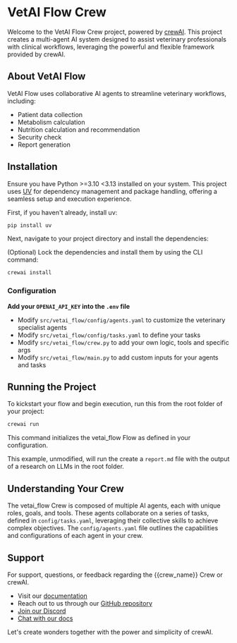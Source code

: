 # VetAI Flow Crew

Welcome to the VetAI Flow Crew project, powered by [crewAI](https://crewai.com). This project creates a multi-agent AI system designed to assist veterinary professionals with clinical workflows, leveraging the powerful and flexible framework provided by crewAI.

## About VetAI Flow

VetAI Flow uses collaborative AI agents to streamline veterinary workflows, including:
- Patient data collection
- Metabolism calculation
- Nutrition calculation and recommendation
- Security check
- Report generation

## Installation

Ensure you have Python >=3.10 <3.13 installed on your system. This project uses [UV](https://docs.astral.sh/uv/) for dependency management and package handling, offering a seamless setup and execution experience.

First, if you haven't already, install uv:

```bash
pip install uv
```

Next, navigate to your project directory and install the dependencies:

(Optional) Lock the dependencies and install them by using the CLI command:
```bash
crewai install
```

### Configuration

**Add your `OPENAI_API_KEY` into the `.env` file**

- Modify `src/vetai_flow/config/agents.yaml` to customize the veterinary specialist agents
- Modify `src/vetai_flow/config/tasks.yaml` to define your tasks
- Modify `src/vetai_flow/crew.py` to add your own logic, tools and specific args
- Modify `src/vetai_flow/main.py` to add custom inputs for your agents and tasks

## Running the Project

To kickstart your flow and begin execution, run this from the root folder of your project:

```bash
crewai run
```

This command initializes the vetai_flow Flow as defined in your configuration.

This example, unmodified, will run the create a `report.md` file with the output of a research on LLMs in the root folder.

## Understanding Your Crew

The vetai_flow Crew is composed of multiple AI agents, each with unique roles, goals, and tools. These agents collaborate on a series of tasks, defined in `config/tasks.yaml`, leveraging their collective skills to achieve complex objectives. The `config/agents.yaml` file outlines the capabilities and configurations of each agent in your crew.

## Support

For support, questions, or feedback regarding the {{crew_name}} Crew or crewAI.

- Visit our [documentation](https://docs.crewai.com)
- Reach out to us through our [GitHub repository](https://github.com/joaomdmoura/crewai)
- [Join our Discord](https://discord.com/invite/X4JWnZnxPb)
- [Chat with our docs](https://chatg.pt/DWjSBZn)

Let's create wonders together with the power and simplicity of crewAI.
